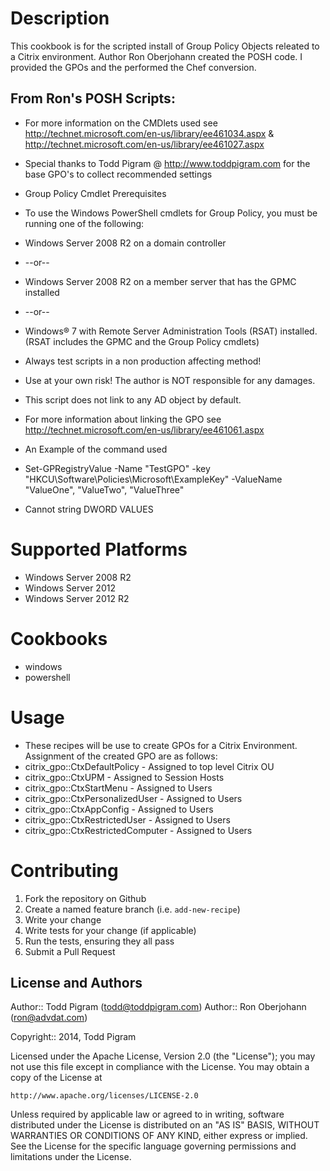 Description
===========

This cookbook is for the scripted install of Group Policy Objects releated to a Citrix environment. Author Ron Oberjohann created the POSH code. I provided the GPOs and the performed the Chef conversion.

From Ron's POSH Scripts:
------------------------
* For more information on the CMDlets used see http://technet.microsoft.com/en-us/library/ee461034.aspx & http://technet.microsoft.com/en-us/library/ee461027.aspx
*  Special thanks to Todd Pigram @ http://www.toddpigram.com for the base GPO's to collect recommended settings
* Group Policy Cmdlet Prerequisites
* To use the Windows PowerShell cmdlets for Group Policy, you must be running one of the following: 
* Windows Server 2008 R2 on a domain controller
* --or--
* Windows Server 2008 R2 on a member server that has the GPMC installed
* --or--
* Windows® 7 with Remote Server Administration Tools (RSAT) installed. (RSAT includes the GPMC and the Group Policy cmdlets)

* Always test scripts in a non production affecting method!
* Use at your own risk! The author is NOT responsible for any damages.

* This script does not link to any AD object by default.
* For more information about linking the GPO see http://technet.microsoft.com/en-us/library/ee461061.aspx

* An Example of the command used
* Set-GPRegistryValue -Name "TestGPO" -key "HKCU\Software\Policies\Microsoft\ExampleKey" -ValueName "ValueOne", "ValueTwo", "ValueThree" 
* Cannot string DWORD VALUES

Supported Platforms
===================

* Windows Server 2008 R2
* Windows Server 2012
* Windows Server 2012 R2

Cookbooks
=========

* windows
* powershell



Usage
=====

* These recipes will be use to create GPOs for a Citrix Environment. Assignment of the created GPO are as follows:
* citrix_gpo::CtxDefaultPolicy - Assigned to top level Citrix OU
* citrix_gpo::CtxUPM - Assigned to Session Hosts
* citrix_gpo::CtxStartMenu - Assigned to Users 
* citrix_gpo::CtxPersonalizedUser - Assigned to Users 
* citrix_gpo::CtxAppConfig - Assigned to Users 
* citrix_gpo::CtxRestrictedUser - Assigned to Users 
* citrix_gpo::CtxRestrictedComputer - Assigned to Users 

Contributing
============

1. Fork the repository on Github
2. Create a named feature branch (i.e. `add-new-recipe`)
3. Write your change
4. Write tests for your change (if applicable)
5. Run the tests, ensuring they all pass
6. Submit a Pull Request

## License and Authors

Author:: Todd Pigram (<todd@toddpigram.com>)
Author:: Ron Oberjohann (<ron@advdat.com>)

Copyright:: 2014, Todd Pigram

Licensed under the Apache License, Version 2.0 (the "License");
you may not use this file except in compliance with the License.
You may obtain a copy of the License at

    http://www.apache.org/licenses/LICENSE-2.0

Unless required by applicable law or agreed to in writing, software
distributed under the License is distributed on an "AS IS" BASIS,
WITHOUT WARRANTIES OR CONDITIONS OF ANY KIND, either express or implied.
See the License for the specific language governing permissions and
limitations under the License.

